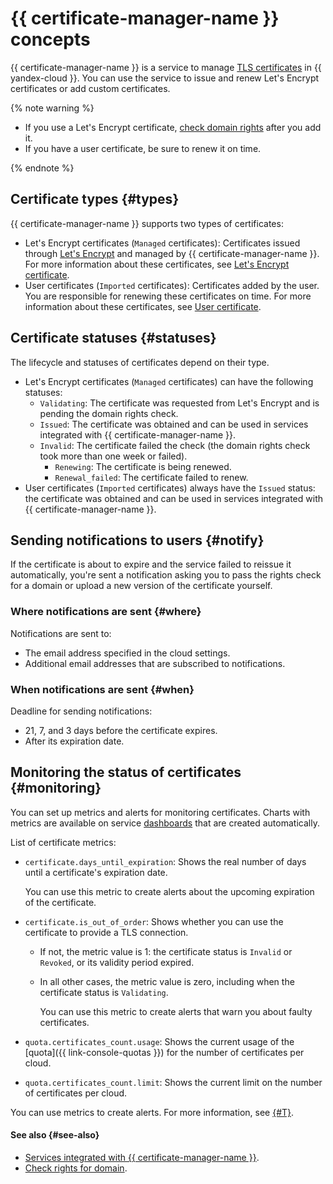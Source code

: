 # {{ certificate-manager-name }} concepts

{{ certificate-manager-name }} is a service to manage [TLS certificates](https://en.wikipedia.org/wiki/Public_key_certificate#TLS/SSL_server_certificate) in {{ yandex-cloud }}. You can use the service to issue and renew Let's Encrypt certificates or add custom certificates.

{% note warning %}

* If you use a Let's Encrypt certificate, [check domain rights](challenges.md) after you add it.
* If you have a user certificate, be sure to renew it on time.

{% endnote %}

## Certificate types {#types}

{{ certificate-manager-name }} supports two types of certificates:
* Let's Encrypt certificates (`Managed` certificates): Certificates issued through [Let's Encrypt](https://letsencrypt.org) and managed by {{ certificate-manager-name }}. For more information about these certificates, see [Let's Encrypt certificate](managed-certificate.md).
* User certificates (`Imported` certificates): Certificates added by the user. You are responsible for renewing these certificates on time. For more information about these certificates, see [User certificate](imported-certificate.md).

## Certificate statuses {#statuses}

The lifecycle and statuses of certificates depend on their type.

* Let's Encrypt certificates (`Managed` certificates) can have the following statuses:
   * `Validating`: The certificate was requested from Let's Encrypt and is pending the domain rights check.
   * `Issued`: The certificate was obtained and can be used in services integrated with {{ certificate-manager-name }}.
   * `Invalid`: The certificate failed the check (the domain rights check took more than one week or failed).
      * `Renewing`: The certificate is being renewed.
      * `Renewal_failed`: The certificate failed to renew.
* User certificates (`Imported` certificates) always have the `Issued` status: the certificate was obtained and can be used in services integrated with {{ certificate-manager-name }}.

## Sending notifications to users {#notify}

If the certificate is about to expire and the service failed to reissue it automatically, you're sent a notification asking you to pass the rights check for a domain or upload a new version of the certificate yourself.

### Where notifications are sent {#where}

Notifications are sent to:
* The email address specified in the cloud settings.
* Additional email addresses that are subscribed to notifications.

### When notifications are sent {#when}

Deadline for sending notifications:
* 21, 7, and 3 days before the certificate expires.
* After its expiration date.

## Monitoring the status of certificates {#monitoring}

You can set up metrics and alerts for monitoring certificates. Charts with metrics are available on service [dashboards](../../monitoring/concepts/visualization/dashboard.md) that are created automatically. 

List of certificate metrics:
* `certificate.days_until_expiration`: Shows the real number of days until a certificate's expiration date.

   You can use this metric to create alerts about the upcoming expiration of the certificate.
* `certificate.is_out_of_order`: Shows whether you can use the certificate to provide a TLS connection.
   * If not, the metric value is 1: the certificate status is `Invalid` or `Revoked`, or its validity period expired.
   * In all other cases, the metric value is zero, including when the certificate status is `Validating`.

      You can use this metric to create alerts that warn you about faulty certificates.
* `quota.certificates_count.usage`: Shows the current usage of the [quota]({{ link-console-quotas }}) for the number of certificates per cloud.
* `quota.certificates_count.limit`: Shows the current limit on the number of certificates per cloud.

You can use metrics to create alerts. For more information, see [{#T}](../operations/alert.md).

#### See also {#see-also}

* [Services integrated with {{ certificate-manager-name }}](services.md).
* [Check rights for domain](challenges.md).